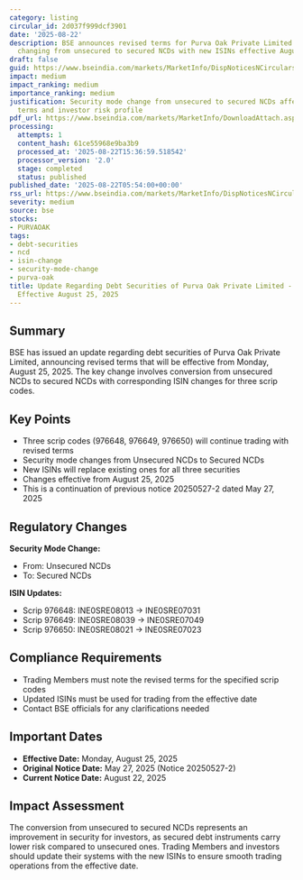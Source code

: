 ```yaml
---
category: listing
circular_id: 2d037f999dcf3901
date: '2025-08-22'
description: BSE announces revised terms for Purva Oak Private Limited debt securities,
  changing from unsecured to secured NCDs with new ISINs effective August 25, 2025.
draft: false
guid: https://www.bseindia.com/markets/MarketInfo/DispNoticesNCirculars.aspx?Noticeid={BF1E4C29-D883-46B4-A8AB-A3554919FA78}&noticeno=20250822-2&dt=08/22/2025&icount=2&totcount=66&flag=0
impact: medium
impact_ranking: medium
importance_ranking: medium
justification: Security mode change from unsecured to secured NCDs affects trading
  terms and investor risk profile
pdf_url: https://www.bseindia.com/markets/MarketInfo/DownloadAttach.aspx?id=20250822-2&attachedId=
processing:
  attempts: 1
  content_hash: 61ce55968e9ba3b9
  processed_at: '2025-08-22T15:36:59.518542'
  processor_version: '2.0'
  stage: completed
  status: published
published_date: '2025-08-22T05:54:00+00:00'
rss_url: https://www.bseindia.com/markets/MarketInfo/DispNoticesNCirculars.aspx?Noticeid={BF1E4C29-D883-46B4-A8AB-A3554919FA78}&noticeno=20250822-2&dt=08/22/2025&icount=2&totcount=66&flag=0
severity: medium
source: bse
stocks:
- PURVAOAK
tags:
- debt-securities
- ncd
- isin-change
- security-mode-change
- purva-oak
title: Update Regarding Debt Securities of Purva Oak Private Limited - Revised Terms
  Effective August 25, 2025
---
```


## Summary

BSE has issued an update regarding debt securities of Purva Oak Private Limited, announcing revised terms that will be effective from Monday, August 25, 2025. The key change involves conversion from unsecured NCDs to secured NCDs with corresponding ISIN changes for three scrip codes.

## Key Points

- Three scrip codes (976648, 976649, 976650) will continue trading with revised terms
- Security mode changes from Unsecured NCDs to Secured NCDs
- New ISINs will replace existing ones for all three securities
- Changes effective from August 25, 2025
- This is a continuation of previous notice 20250527-2 dated May 27, 2025

## Regulatory Changes

**Security Mode Change:**
- From: Unsecured NCDs
- To: Secured NCDs

**ISIN Updates:**
- Scrip 976648: INE0SRE08013 → INE0SRE07031
- Scrip 976649: INE0SRE08039 → INE0SRE07049
- Scrip 976650: INE0SRE08021 → INE0SRE07023

## Compliance Requirements

- Trading Members must note the revised terms for the specified scrip codes
- Updated ISINs must be used for trading from the effective date
- Contact BSE officials for any clarifications needed

## Important Dates

- **Effective Date:** Monday, August 25, 2025
- **Original Notice Date:** May 27, 2025 (Notice 20250527-2)
- **Current Notice Date:** August 22, 2025

## Impact Assessment

The conversion from unsecured to secured NCDs represents an improvement in security for investors, as secured debt instruments carry lower risk compared to unsecured ones. Trading Members and investors should update their systems with the new ISINs to ensure smooth trading operations from the effective date.